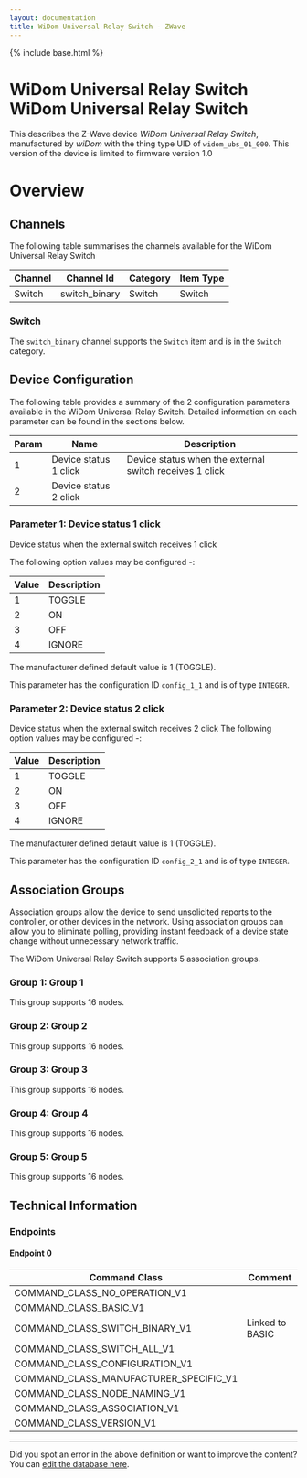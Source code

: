 ```yaml
---
layout: documentation
title: WiDom Universal Relay Switch - ZWave
---
```


{% include base.html %}

# WiDom Universal Relay Switch WiDom Universal Relay Switch
This describes the Z-Wave device *WiDom Universal Relay Switch*, manufactured by *wiDom* with the thing type UID of ```widom_ubs_01_000```.
This version of the device is limited to firmware version 1.0

# Overview


## Channels

The following table summarises the channels available for the WiDom Universal Relay Switch

| Channel | Channel Id | Category | Item Type |
|---------|------------|----------|-----------|
| Switch | switch_binary | Switch | Switch | 

### Switch

The ```switch_binary``` channel supports the ```Switch``` item and is in the ```Switch``` category.



## Device Configuration

The following table provides a summary of the 2 configuration parameters available in the WiDom Universal Relay Switch.
Detailed information on each parameter can be found in the sections below.

| Param | Name  | Description |
|-------|-------|-------------|
| 1 | Device status 1 click | Device status when the external switch receives 1 click |
| 2 | Device status 2 click |  |

### Parameter 1: Device status 1 click

Device status when the external switch receives 1 click

The following option values may be configured -:

| Value  | Description |
|--------|-------------|
| 1 | TOGGLE |
| 2 | ON |
| 3 | OFF |
| 4 | IGNORE |

The manufacturer defined default value is 1 (TOGGLE).

This parameter has the configuration ID ```config_1_1``` and is of type ```INTEGER```.


### Parameter 2: Device status 2 click


Device status when the external switch receives 2 click
The following option values may be configured -:

| Value  | Description |
|--------|-------------|
| 1 | TOGGLE |
| 2 | ON |
| 3 | OFF |
| 4 | IGNORE |

The manufacturer defined default value is 1 (TOGGLE).

This parameter has the configuration ID ```config_2_1``` and is of type ```INTEGER```.


## Association Groups

Association groups allow the device to send unsolicited reports to the controller, or other devices in the network. Using association groups can allow you to eliminate polling, providing instant feedback of a device state change without unnecessary network traffic.

The WiDom Universal Relay Switch supports 5 association groups.

### Group 1: Group 1


This group supports 16 nodes.

### Group 2: Group 2


This group supports 16 nodes.

### Group 3: Group 3


This group supports 16 nodes.

### Group 4: Group 4


This group supports 16 nodes.

### Group 5: Group 5


This group supports 16 nodes.

## Technical Information

### Endpoints

#### Endpoint 0

| Command Class | Comment |
|---------------|---------|
| COMMAND_CLASS_NO_OPERATION_V1| |
| COMMAND_CLASS_BASIC_V1| |
| COMMAND_CLASS_SWITCH_BINARY_V1| Linked to BASIC|
| COMMAND_CLASS_SWITCH_ALL_V1| |
| COMMAND_CLASS_CONFIGURATION_V1| |
| COMMAND_CLASS_MANUFACTURER_SPECIFIC_V1| |
| COMMAND_CLASS_NODE_NAMING_V1| |
| COMMAND_CLASS_ASSOCIATION_V1| |
| COMMAND_CLASS_VERSION_V1| |

---

Did you spot an error in the above definition or want to improve the content?
You can [edit the database here](http://www.cd-jackson.com/index.php/zwave/zwave-device-database/zwave-device-list/devicesummary/298).
